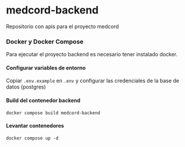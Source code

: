 # medcord-backend
Repositorio con apis para el proyecto medcord

### Docker y Docker Compose
Para ejecutar el proyecto backend es necesario tener instalado docker.

#### Configurar variables de entorno
Copiar `.env.example` en `.env` y configurar las credenciales de la base de datos (postgres)

#### Build del contenedor backend
```
docker compose build medcord-backend
```

#### Levantar contenedores
```
docker compose up -d
```
